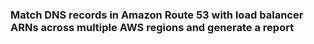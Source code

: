 ### Match DNS records in Amazon Route 53 with load balancer ARNs across multiple AWS regions and generate a report
